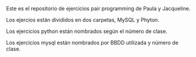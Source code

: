 Este es el repositorio de ejercicios pair programming de Paula y Jacqueline.

Los ejercios están divididos en dos carpetas, MySQL y Phyton.

Los ejercicios python están nombrados según el número de clase.

Los ejercicios mysql están nombrados por BBDD utilizada y número de clase.
